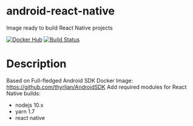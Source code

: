 # android-react-native
Image ready to build React Native projects

[![Docker Hub](https://img.shields.io/badge/Docker%20Hub-info-blue.svg)](https://hub.docker.com/r/bsnisar/android-react-native/)
[![Build Status](https://travis-ci.org/thyrlian/AndroidSDK.svg?branch=master)](https://travis-ci.org/bsnisar/android-react-native)

# Description
Based on Full-fledged Android SDK Docker Image: https://github.com/thyrlian/AndroidSDK
Add required modules for React Native builds:

- nodejs 10.x
- yarn 1.7
- react native
